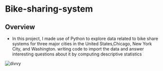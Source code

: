 # Bike-sharing-system
## Overview 
- In this project, I made use of Python to explore data related to bike share systems for three major cities in the United States,Chicago, New York City, and Washington. writing code to import the data and answer interesting questions about it by computing descriptive statistics

![divvy](https://user-images.githubusercontent.com/71235211/126804555-5f7ec81e-6c11-41e0-83d3-a78757ba6a07.jpg)

